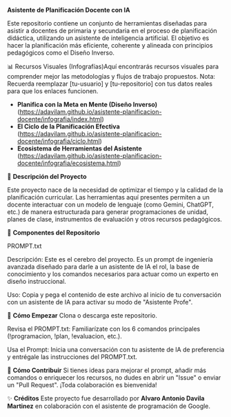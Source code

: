 **Asistente de Planificación Docente con IA**

Este repositorio contiene un conjunto de herramientas diseñadas para asistir a docentes de primaria y secundaria en el proceso de planificación didáctica, utilizando un asistente de inteligencia artificial. El objetivo es hacer la planificación más eficiente, coherente y alineada con principios pedagógicos como el Diseño Inverso.

📊 Recursos Visuales (Infografías)Aquí encontrarás recursos visuales para comprender mejor las metodologías y flujos de trabajo propuestos.
Nota: Recuerda reemplazar [tu-usuario] y [tu-repositorio] con tus datos reales para que los enlaces funcionen.
* **Planifica con la Meta en Mente (Diseño Inverso)** (https://adavilam.github.io/asistente-planificacion-docente/infografia/index.html)
* **El Ciclo de la Planificación Efectiva** (https://adavilam.github.io/asistente-planificacion-docente/infografia/ciclo.html)
* **Ecosistema de Herramientas del Asistente** (https://adavilam.github.io/asistente-planificacion-docente/infografia/ecosistema.html)

📜 **Descripción del Proyecto**

Este proyecto nace de la necesidad de optimizar el tiempo y la calidad de la planificación curricular. Las herramientas aquí presentes permiten a un docente interactuar con un modelo de lenguaje (como Gemini, ChatGPT, etc.) de manera estructurada para generar programaciones de unidad, planes de clase, instrumentos de evaluación y otros recursos pedagógicos.

🧰 **Componentes del Repositorio**

PROMPT.txt

Descripción: Este es el cerebro del proyecto. Es un prompt de ingeniería avanzada diseñado para darle a un asistente de IA el rol, la base de conocimiento y los comandos necesarios para actuar como un experto en diseño instruccional.

Uso: Copia y pega el contenido de este archivo al inicio de tu conversación con un asistente de IA para activar su modo de "Asistente Profe".

🚀 **Cómo Empezar**
Clona o descarga este repositorio.

Revisa el PROMPT.txt: Familiarízate con los 6 comandos principales (!programacion, !plan, !evaluacion, etc.).

Usa el Prompt: Inicia una conversación con tu asistente de IA de preferencia y entrégale las instrucciones del PROMPT.txt.

🤝 **Cómo Contribuir**
Si tienes ideas para mejorar el prompt, añadir más comandos o enriquecer los recursos, no dudes en abrir un "Issue" o enviar un "Pull Request". ¡Toda colaboración es bienvenida!

✨ **Créditos**
Este proyecto fue desarrollado por **Alvaro Antonio Davila Martinez** en colaboración con el asistente de programación de Google.

